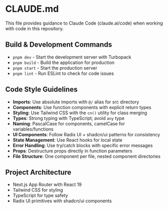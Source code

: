 # CLAUDE.md

This file provides guidance to Claude Code (claude.ai/code) when working with code in this repository.

## Build & Development Commands
- `pnpm dev` - Start the development server with Turbopack
- `pnpm build` - Build the application for production
- `pnpm start` - Start the production server
- `pnpm lint` - Run ESLint to check for code issues

## Code Style Guidelines
- **Imports**: Use absolute imports with `@/` alias for src directory
- **Components**: Use function components with explicit return types
- **Styling**: Use Tailwind CSS with the `cn()` utility for class merging
- **Types**: Strong typing with TypeScript; avoid `any` type
- **Naming**: PascalCase for components, camelCase for variables/functions
- **UI Components**: Follow Radix UI + shadcn/ui patterns for consistency
- **State Management**: Use React hooks for local state
- **Error Handling**: Use try/catch blocks with specific error messages
- **Props**: Destructure props directly in function parameters
- **File Structure**: One component per file, nested component directories

## Project Architecture
- Next.js App Router with React 19
- Tailwind CSS for styling
- TypeScript for type safety
- Radix UI primitives with shadcn/ui components